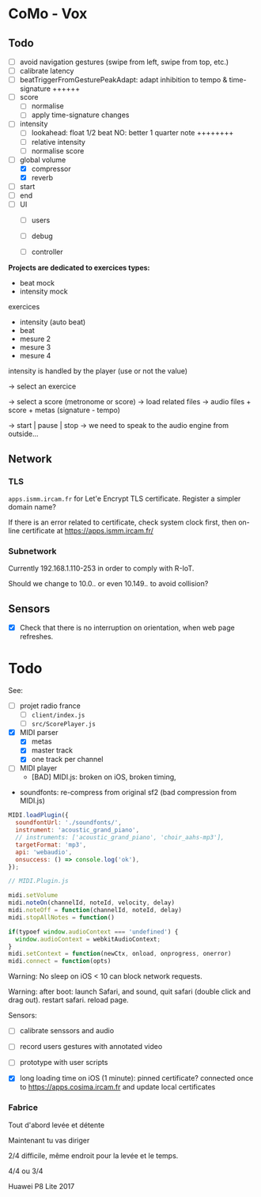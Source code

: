 # CoMo - Vox

## Todo

- [ ] avoid navigation gestures (swipe from left, swipe from top, etc.)
- [ ] calibrate latency
- [ ] beatTriggerFromGesturePeakAdapt: adapt inhibition to tempo & time-signature ++++++
- [ ] score
  - [ ] normalise
  - [ ] apply time-signature changes
- [ ] intensity
  - [ ] lookahead: float 1/2 beat NO: better 1 quarter note ++++++++
  - [ ] relative intensity
  - [ ] normalise score
- [ ] global volume
  - [x] compressor
  - [x] reverb
- [ ] start
- [ ] end
- [ ] UI
  - [ ] users
  - [ ] debug
  - [ ] controller


**Projects are dedicated to exercices types:**

- beat mock
- intensity mock

exercices
- intensity (auto beat)
- beat
- mesure 2
- mesure 3
- mesure 4

intensity is handled by the player (use or not the value)

-> select an exercice

-> select a score (metronome or score)
    -> load related files
    -> audio files + score + metas (signature - tempo)

-> start | pause | stop
    -> we need to speak to the audio engine from outside...

## Network

### TLS

`apps.ismm.ircam.fr` for Let'e Encrypt TLS certificate. Register a simpler domain name?

If there is an error related to certificate, check system clock first, then on-line certificate at <https://apps.ismm.ircam.fr/>

### Subnetwork

Currently 192.168.1.110-253 in order to comply with R-IoT.

Should we change to 10.0.*.* or even 10.149.*.* to avoid collision?

## Sensors

- [x] Check that there is no interruption on orientation, when web page refreshes.

# Todo

See:
- [ ] projet radio france
  + [ ] `client/index.js`
  + [ ] `src/ScorePlayer.js`

- [x] MIDI parser
  + [x] metas
  + [x] master track
  + [x] one track per channel

- [ ] MIDI player
  - [BAD] MIDI.js: broken on iOS, broken timing, 
  
- soundfonts: re-compress from original sf2 (bad compression from MIDI.js)
  
```javascript
MIDI.loadPlugin({
  soundfontUrl: './soundfonts/',
  instrument: 'acoustic_grand_piano',
  // instruments: ['acoustic_grand_piano', 'choir_aahs-mp3'],
  targetFormat: 'mp3',
  api: 'webaudio',
  onsuccess: () => console.log('ok'),
});

// MIDI.Plugin.js

midi.setVolume
midi.noteOn(channelId, noteId, velocity, delay)
midi.noteOff = function(channelId, noteId, delay)
midi.stopAllNotes = function()

if(typoef window.audioContext === 'undefined') {
  window.audioContext = webkitAudioContext;
}
midi.setContext = function(newCtx, onload, onprogress, onerror)
midi.connect = function(opts) 

```

Warning: No sleep on iOS < 10 can block network requests.

Warning: after boot: launch Safari, and sound, quit safari (double click and drag out). restart safari. reload page.


Sensors:
- [ ] calibrate senssors and audio
- [ ] record users gestures with annotated video
- [ ] prototype with user scripts

- [x] long loading time on iOS (1 minute): pinned certificate? connected once to https://apps.cosima.ircam.fr and update local certificates


### Fabrice 

Tout d'abord levée et détente

Maintenant tu vas diriger

2/4 difficile, même endroit pour la levée et le temps.

4/4 ou 3/4

Huawei P8 Lite 2017


